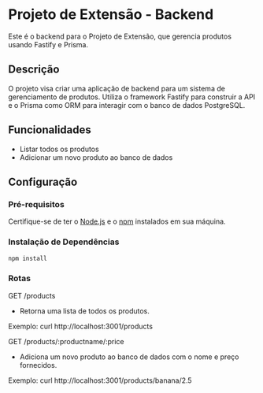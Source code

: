 # Projeto de Extensão - Backend

Este é o backend para o Projeto de Extensão, que gerencia produtos usando Fastify e Prisma.

## Descrição

O projeto visa criar uma aplicação de backend para um sistema de gerenciamento de produtos. Utiliza o framework Fastify para construir a API e o Prisma como ORM para interagir com o banco de dados PostgreSQL.

## Funcionalidades

- Listar todos os produtos
- Adicionar um novo produto ao banco de dados

## Configuração

### Pré-requisitos

Certifique-se de ter o [Node.js](https://nodejs.org/) e o [npm](https://www.npmjs.com/) instalados em sua máquina.

### Instalação de Dependências

```bash
npm install

```
### Rotas
GET /products

- Retorna uma lista de todos os produtos.

Exemplo:
curl http://localhost:3001/products

GET /products/:productname/:price

- Adiciona um novo produto ao banco de dados com o nome e preço fornecidos.

Exemplo:
curl http://localhost:3001/products/banana/2.5
